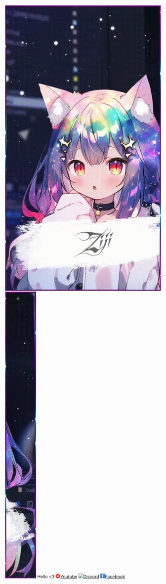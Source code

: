 ![okk](./Assets/ZijiAvt.gif) ![okk](./Assets/ZijiRight.gif)
Hello <3 [<img src="./Assets/ok2.gif" width="15"/>](./Assets/ok2.gif)[Youtube](https://www.youtube.com/@ZijiNightcore)   [<img src="./Assets/Discord.gif" width="15"/>](./Assets/Discord.gif)[Discord](https://discord.com/invite/zaskhD7PTW)   [<img src="./Assets/Favebook.gif" width="15"/>](./Assets/Favebook.gif)[Facebook](https://www.facebook.com/Ziji.Pia)
